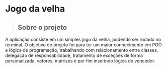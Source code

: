 # Jogo da velha

>## Sobre o projeto

A aplicação consiste em um simples jogo da velha, podendo ser rodado no terminal. O objetivo do projeto foi para ter um maior conhecimento em POO e lógica de programação, trabalhando
com relacionamento entre classes, delegação de responsabilidade, tratamento de exceções de forma personalizada, vetores, matrizes e por fim inserindo lógica de vencedor.

